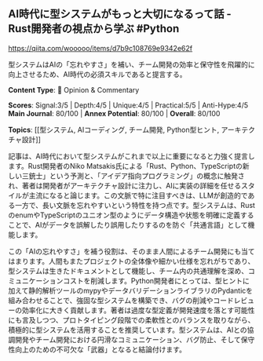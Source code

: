 ## AI時代に型システムがもっと大切になるって話 - Rust開発者の視点から学ぶ #Python

https://qiita.com/wooooo/items/d7b9c108769e9342e62f

型システムはAIの「忘れやすさ」を補い、チーム開発の効率と保守性を飛躍的に向上させるため、AI時代の必須スキルであると提言する。

**Content Type**: 💭 Opinion & Commentary

**Scores**: Signal:3/5 | Depth:4/5 | Unique:4/5 | Practical:5/5 | Anti-Hype:4/5
**Main Journal**: 80/100 | **Annex Potential**: 80/100 | **Overall**: 80/100

**Topics**: [[型システム, AIコーディング, チーム開発, Python型ヒント, アーキテクチャ設計]]

記事は、AI時代において型システムがこれまで以上に重要になると力強く提言します。Rust開発者のNiko Matsakis氏による「Rust、Python、TypeScriptの新しい三銃士」という予測と、「アイデア指向プログラミング」の概念に触発され、著者は開発者がアーキテクチャ設計に注力し、AIに実装の詳細を任せるスタイルが主流になると論じます。この文脈で特に注目すべきは、LLMが創造的である一方で、長い文脈を忘れやすいという特性を持つ点です。型システムは、RustのenumやTypeScriptのユニオン型のようにデータ構造や状態を明確に定義することで、AIがデータを誤解したり誤用したりするのを防ぐ「共通言語」として機能します。

この「AIの忘れやすさ」を補う役割は、そのまま人間によるチーム開発にも当てはまります。人間もまたプロジェクトの全体像や細かい仕様を忘れがちであり、型システムは生きたドキュメントとして機能し、チーム内の共通理解を深め、コミュニケーションコストを削減します。Python開発者にとっては、型ヒントに加えて静的解析ツールのmypyやデータバリデーションライブラリのPydanticを組み合わせることで、強固な型システムを構築でき、バグの削減やコードレビューの効率化に大きく貢献します。著者は過度な型定義が開発速度を落とす可能性にも言及しつつ、プロトタイピング段階での柔軟性とのバランスを取りながら、積極的に型システムを活用することを推奨しています。型システムは、AIとの協調開発やチーム開発における円滑なコミュニケーション、バグ防止、そして保守性向上のための不可欠な「武器」となると結論付けます。